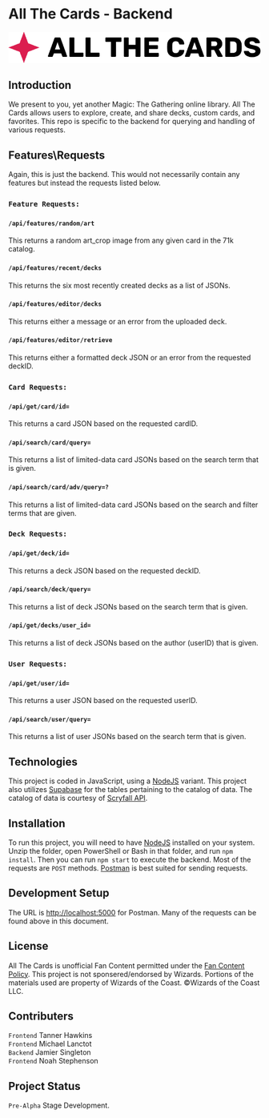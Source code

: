 # All The Cards - Backend

![All The Cards](atc-logo.png)

## Introduction

We present to you, yet another Magic: The Gathering online library. All The Cards allows users to explore, create, and share decks, custom cards, and favorites. This repo is specific to the backend for querying and handling of various requests.

## Features\Requests

Again, this is just the backend. This would not necessarily contain any features but instead the requests listed below.

### `Feature Requests:`
#### `/api/features/random/art`
This returns a random art_crop image from any given card in the 71k catalog.
#### `/api/features/recent/decks`
This returns the six most recently created decks as a list of JSONs.
#### `/api/features/editor/decks`
This returns either a message or an error from the uploaded deck.
#### `/api/features/editor/retrieve`
This returns either a formatted deck JSON or an error from the requested deckID.

### `Card Requests:`
#### `/api/get/card/id=`
This returns a card JSON based on the requested cardID.

#### `/api/search/card/query=`
This returns a list of limited-data card JSONs based on the search term that is given.

#### `/api/search/card/adv/query=?`
This returns a list of limited-data card JSONs based on the search and filter terms that are given.

### `Deck Requests:`
#### `/api/get/deck/id=`
This returns a deck JSON based on the requested deckID.
#### `/api/search/deck/query=`
This returns a list of deck JSONs based on the search term that is given.
#### `/api/get/decks/user_id=`
This returns a list of deck JSONs based on the author (userID) that is given.

### `User Requests:`
#### `/api/get/user/id=`
This returns a user JSON based on the requested userID.
#### `/api/search/user/query=`
This returns a list of user JSONs based on the search term that is given.

## Technologies

This project is coded in JavaScript, using a [NodeJS](https://nodejs.org/en/) variant. This project also utilizes [Supabase](https://supabase.com/) for the tables pertaining to the catalog of data. The catalog of data is courtesy of [Scryfall API](https://scryfall.com/docs/api).

## Installation

To run this project, you will need to have [NodeJS](https://nodejs.org/en/) installed on your system. Unzip the folder, open PowerShell or Bash in that folder, and run `npm install`. Then you can run `npm start` to execute the backend. Most of the requests are `POST` methods. [Postman](https://www.postman.com/) is best suited for sending requests.

## Development Setup

The URL is [http://localhost:5000](http://localhost:5000) for Postman. Many of the requests can be found above in this document.

## License

All The Cards is unofficial Fan Content permitted under the [Fan Content Policy](https://company.wizards.com/en/legal/fancontentpolicy). This project is not sponsered/endorsed by Wizards. Portions of the materials used are property of Wizards of the Coast. ©Wizards of the Coast LLC.

## Contributers

`Frontend` Tanner Hawkins\
`Frontend` Michael Lanctot\
`Backend` Jamier Singleton\
`Frontend` Noah Stephenson

## Project Status

`Pre-Alpha` Stage Development.
